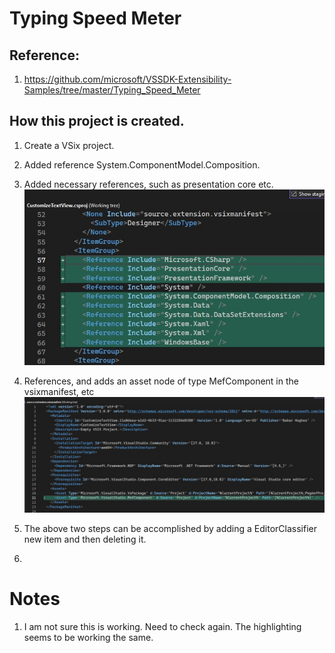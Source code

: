 # Typing Speed Meter

## Reference: 
1. https://github.com/microsoft/VSSDK-Extensibility-Samples/tree/master/Typing_Speed_Meter

## How this project is created. 
1. Create a VSix project.

2. Added reference System.ComponentModel.Composition.

3. Added necessary references, such as presentation core etc.
![Additions to Cs Proj file](images/50_50AdditionsToCsProjFile.jpg)

4. References, and adds an asset node of type MefComponent in the vsixmanifest, etc
![Additions to .vsixmanifest file](images/51_50AdditionsToVSixManifest.jpg)

5. The above two steps can be accomplished by adding a EditorClassifier new item and then deleting it.

6. 
# Notes
1. I am not sure this is working. Need to check again. The highlighting seems to be working the same. 
